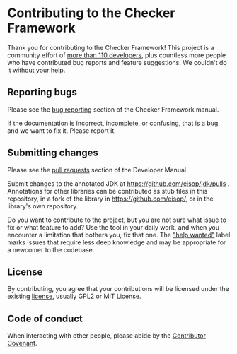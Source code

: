 # Contributing to the Checker Framework

Thank you for contributing to the Checker Framework!  This project is a
community effort of [more than 110
developers](https://checkerframework.org/manual/#credits), plus countless
more people who have contributed bug reports and feature suggestions.  We
couldn't do it without your help.


## Reporting bugs

Please see the [bug
reporting](https://checkerframework.org/manual/#reporting-bugs) section of
the Checker Framework manual.

If the documentation is incorrect, incomplete, or confusing, that is a
bug, and we want to fix it.  Please report it.


## Submitting changes

Please see the [pull
requests](https://rawgit.com/eisop/checker-framework/master/docs/developer/developer-manual.html#pull-requests)
section of the Developer Manual.

Submit changes to the annotated JDK at https://github.com/eisop/jdk/pulls .
Annotations for other libraries can be contributed as stub files in this
repository, in a fork of the library in https://github.com/eisop/, or
in the library's own repository.

Do you want to contribute to the project, but you are not sure what issue
to fix or what feature to add?  Use the tool in your daily work, and when
you encounter a limitation that bothers you, fix that one.  The ["help
wanted"](https://github.com/eisop/checker-framework/issues?q=is%3Aissue+is%3Aopen+label%3A%22help+wanted%22)
label marks issues that require less deep knowledge and may be appropriate
for a newcomer to the codebase.


## License

By contributing, you agree that your contributions will be licensed under the
existing [license](LICENSE.txt), usually GPL2 or MIT License.


## Code of conduct

When interacting with other people, please abide by the [Contributor
Covenant](https://www.contributor-covenant.org/version/2/0/code_of_conduct).

